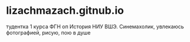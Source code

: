 # lizachmazach.gitnub.io
тудентка 1 курса ФГН оп История НИУ ВШЭ. Синемахолик, увлекаюсь фотографией, рисую, пою в душе
